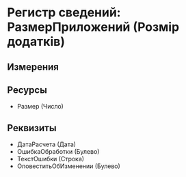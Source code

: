 ﻿# Регистр сведений: РазмерПриложений (Розмір додатків)

## Измерения


## Ресурсы

- Размер (Число)

## Реквизиты

- ДатаРасчета (Дата)
- ОшибкаОбработки (Булево)
- ТекстОшибки (Строка)
- ОповеститьОбИзменении (Булево)

